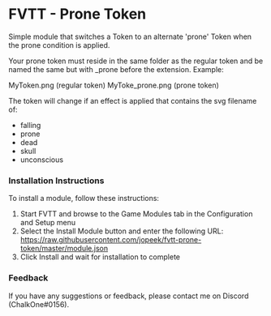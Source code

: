 # FVTT - Prone Token

Simple module that switches a Token to an alternate 'prone' Token when the prone condition is applied.

Your prone token must reside in the same folder as the regular token and be named the same but with _prone before the extension. Example:

MyToken.png (regular token)
MyToke_prone.png (prone token)

The token will change if an effect is applied that contains the svg filename of:
- falling
- prone
- dead
- skull
- unconscious

### Installation Instructions

To install a module, follow these instructions:

1. Start FVTT and browse to the Game Modules tab in the Configuration and Setup menu
2. Select the Install Module button and enter the following URL: https://raw.githubusercontent.com/jopeek/fvtt-prone-token/master/module.json
3. Click Install and wait for installation to complete 

### Feedback

If you have any suggestions or feedback, please contact me on Discord (ChalkOne#0156).